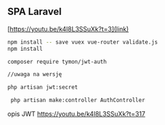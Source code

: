 ## SPA Laravel
[https://youtu.be/k4l8L3SSuXk?t=3](link)

```bash
npm install -- save vuex vue-router validate.js
npm install

composer require tymon/jwt-auth

//uwaga na wersję

php artisan jwt:secret

 php artisan make:controller AuthController
```
opis JWT https://youtu.be/k4l8L3SSuXk?t=317